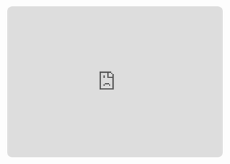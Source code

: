 <iframe style="border-radius:12px" src="https://open.spotify.com/embed/show/0nc4eOjqRBpWcYsMTRnj3c?utm_source=generator&theme=0" width="100%" height="352" frameBorder="0" allowfullscreen="" allow="autoplay; clipboard-write; encrypted-media; fullscreen; picture-in-picture" loading="lazy"></iframe>